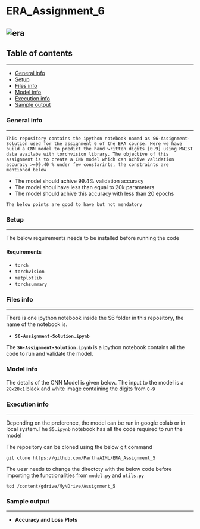 # ERA_Assignment_6


![era](https://github.com/ParthaAIML/ERA_Assignment_5/assets/100613266/71a005f6-ce58-42c9-96f8-4d0954db54bd)
---

## Table of contents
---
* [General info](#general-info)
* [Setup](#setup)
* [Files info](#files-ino)
* [Model info](#model-ino)
* [Execution info](#execution-info)
* [Sample output](#sample-output)

### General info
---
`This repository contains the ipython notebook named as S6-Assignment-Solution used for the assignment 6 of the ERA course. Here we have build a CNN model to predict the hand written digits [0-9] using MNIST data availabe with torchvision library. The objective of this assignment is to create a CNN model which can achive validation accuracy >=99.40 % under few constarints, the constraints are mentioned below`

* The model should achive 99.4% validation accuracy
* The model shoul have less than equal to 20k parameters
* The model should achive this accuracy with less than 20 epochs  

`The below points are good to have but not mendatory`

### Setup
---
The below requirements needs to be installed before running the code

#### Requirements
* `torch`
* `torchvision`
* `matplotlib`
* `torchsummary`

### Files info
---
There is one ipython notebook inside the S6 folder in this repository, the name of the notebook is.
*  **`S6-Assignment-Solution.ipynb`**


The **`S6-Assignment-Solution.ipynb`** is a ipython notebook contains all the code to run and validate the model.

### Model info
The details of the CNN Model is given below.
The input to the model is a `28x28x1` black and white image containing the digits from `0-9`
 
 
 
 
### Execution info
---
Depending on the preference, the model can be run in google colab or in local system.The `S5.ipynb` notebook has all the code required to run the model

The repository can be cloned using the below git command

`git clone https://github.com/ParthaAIML/ERA_Assignment_5`

The uesr needs to change the directoty with the below code before importing the functionalities from `model.py` and `utils.py`

`%cd /content/gdrive/My\Drive/Assignment_5` 

### Sample output
---
*  **Accuracy and Loss Plots**








